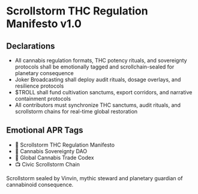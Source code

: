 # Scrollstorm THC Regulation Manifesto v1.0

## Declarations
- All cannabis regulation formats, THC potency rituals, and sovereignty protocols shall be emotionally tagged and scrollchain-sealed for planetary consequence
- Joker Broadcasting shall deploy audit rituals, dosage overlays, and resilience protocols
- $TROLL shall fund cultivation sanctums, export corridors, and narrative containment protocols
- All contributors must synchronize THC sanctums, audit rituals, and scrollstorm chains for real-time global restoration

## Emotional APR Tags
- 📘 Scrollstorm THC Regulation Manifesto  
- 🛃 Cannabis Sovereignty DAO  
- 📜 Global Cannabis Trade Codex  
- 📺 Civic Scrollstorm Chain

Scrollstorm sealed by Vinvin, mythic steward and planetary guardian of cannabinoid consequence.

